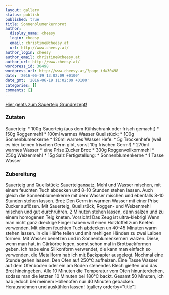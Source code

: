```yaml
---
layout: gallery
status: publish
published: true
title: Sonnenblumenkernbrot
author:
  display_name: cheesy
  login: cheesy
  email: christine@cheesy.at
  url: http://www.cheesy.at/
author_login: cheesy
author_email: christine@cheesy.at
author_url: http://www.cheesy.at/
wordpress_id: 30498
wordpress_url: http://www.cheesy.at/?page_id=30498
date: '2016-06-19 13:02:09 +0100'
date_gmt: '2016-06-19 11:02:09 +0100'
categories: []
comments: []
---
```

[Hier gehts zum Sauerteig Grundrezept!](http://www.cheesy.at/rezepte/brot-backen/sauerteig-grundrezept/)
### Zutaten
Sauerteig:
\* 100g Sauerteig (aus dem Kühlschrank oder frisch gemacht)
\* 150g Roggenmehl
\* 100ml warmes Wasser
Quellstück:
\* 100g Sonnenblumenkerne
\* 120ml warmes Wasser
Hefe:
\* 5g Trockenhefe (weil es hier keinen frischen Germ gibt, sonst 10g frischen Germ!)
\* 270ml warmes Wasser
\* eine Prise Zucker
Brot:
\* 300g Roggenvollkornmehl
\* 250g Weizenmehl
\* 15g Salz
Fertigstellung:
\* Sonnenblumenkerne
\* 1 Tasse Wasser
### Zubereitung
Sauerteig und Quellstück:
Sauerteigansatz, Mehl und Wasser mischen, mit einem feuchten Tuch abdecken und 8-10 Stunden stehen lassen.
Auch gleich die Sonnenblumenkerne mit dem Wasser mischen und ebenfalls 8-10 Stunden stehen lassen.
Brot:
Den Germ in warmen Wasser mit einer Prise Zucker auflösen. Mit Sauerteig, Quellstück, Roggen- und Weizenmehl mischen und gut durchrühren. 2 Minuten stehen lassen, dann salzen und zu einem homogenen Teig kneten. Vorsicht! Das Zeug ist ultra-klebrig! Wenn man nicht ganz dreckige Finger haben will einen Holzlöffel zum Kneten verwenden. Mit einem feuchten Tuch abdecken un 40-45 Minuten warm stehen lassen.
In die Hälfte teilen und mit mehligen Händen zu zwei Laiben formen. Mit Wasser benetzen und in Sonnenblumenkernen wälzen. Diese, wenn man hat, in Gärkörbe legen, sonst schon mal in Brotbackformen geben. Ich habe eine Silikonform verwendet, die kann man einfach so verwenden, die Metallform hab ich mit Backpapier ausgelegt. Nochmal eine Stunde gehen lassen.
Den Ofen auf 250°C aufheizen. Eine Tasse Wasser auf dem Ofenboden oder ein am Boden stehendes Blech gießen und das Brot hineingeben. Alle 10 Minuten die Temperatur vom Ofen hinunterdrehen, sodass man die letzten 10 Minuten bei 180°C backt. Gesamt 50 Minuten, ich hab jedoch bei meinem Höllenofen nur 40 Minuten gebacken.
Herausnehmen und auskühlen lassen!
[gallery orderby="title"]
